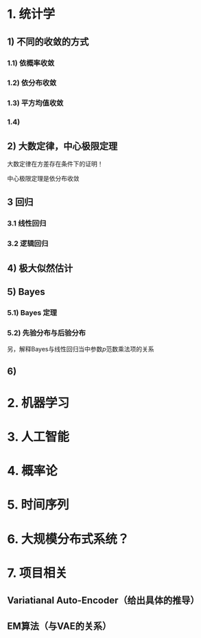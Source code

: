 # 1. 统计学

## 1) 不同的收敛的方式

### 1.1) 依概率收敛

### 1.2) 依分布收敛

### 1.3) 平方均值收敛

### 1.4) 

## 2) 大数定律，中心极限定理

大数定律在方差存在条件下的证明！

中心极限定理是依分布收敛

## 3 回归

### 3.1 线性回归

### 3.2 逻辑回归

## 4) 极大似然估计

## 5) Bayes 

### 5.1) Bayes 定理

### 5.2) 先验分布与后验分布

另，解释Bayes与线性回归当中参数$p$范数乘法项的关系

## 6) 



# 2. 机器学习

# 3. 人工智能

# 4. 概率论

# 5. 时间序列

# 6. 大规模分布式系统？

# 7. 项目相关

## Variatianal Auto-Encoder（给出具体的推导）

## EM算法（与VAE的关系）

## 


